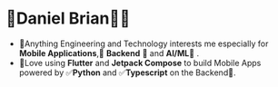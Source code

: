 # 🌟Daniel Brian🚀😃

- 💫Anything Engineering and Technology interests me especially for <b>Mobile Applications</b>,🌟 <b>Backend</b> 🌟 and <b>AI/ML</b>🌟 .
- 💫Love using <b>Flutter</b> and <b>Jetpack Compose</b> to build Mobile Apps powered by ✅<b>Python</b> and  ✅<b>Typescript</b> on the Backend🎉.


